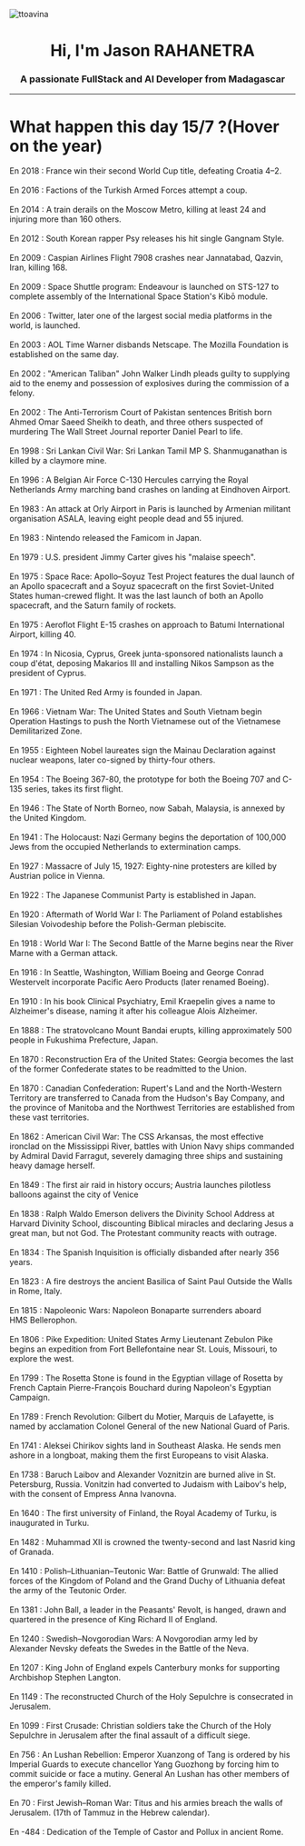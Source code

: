 
<p align="left"> <img src="https://komarev.com/ghpvc/?username=ttoavina&label=Profile%20views&color=0e75b6&style=flat" alt="ttoavina" /> </p>
<h1 align="center">Hi, I'm Jason RAHANETRA</h1>
<h3 align="center">A passionate FullStack and AI Developer from Madagascar</h3>
    
<hr/>
<h1> What happen this day 15/7 ?(Hover on the year)</h1>

En 2018 : France win their second World Cup title, defeating Croatia 4–2.
<br/><br/>
En 2016 : Factions of the Turkish Armed Forces attempt a coup.
<br/><br/>
En 2014 : A train derails on the Moscow Metro, killing at least 24 and injuring more than 160 others.
<br/><br/>
En 2012 : South Korean rapper Psy releases his hit single Gangnam Style.
<br/><br/>
En 2009 : Caspian Airlines Flight 7908 crashes near Jannatabad, Qazvin, Iran, killing 168.
<br/><br/>
En 2009 : Space Shuttle program: Endeavour is launched on STS-127 to complete assembly of the International Space Station's Kibō module.
<br/><br/>
En 2006 : Twitter, later one of the largest social media platforms in the world, is launched.
<br/><br/>
En 2003 : AOL Time Warner disbands Netscape. The Mozilla Foundation is established on the same day.
<br/><br/>
En 2002 : "American Taliban" John Walker Lindh pleads guilty to supplying aid to the enemy and possession of explosives during the commission of a felony.
<br/><br/>
En 2002 : The Anti-Terrorism Court of Pakistan sentences British born Ahmed Omar Saeed Sheikh to death, and three others suspected of murdering The Wall Street Journal reporter Daniel Pearl to life.
<br/><br/>
En 1998 : Sri Lankan Civil War: Sri Lankan Tamil MP S. Shanmuganathan is killed by a claymore mine.
<br/><br/>
En 1996 : A Belgian Air Force C-130 Hercules carrying the Royal Netherlands Army marching band crashes on landing at Eindhoven Airport.
<br/><br/>
En 1983 : An attack at Orly Airport in Paris is launched by Armenian militant organisation ASALA, leaving eight people dead and 55 injured.
<br/><br/>
En 1983 : Nintendo released the Famicom in Japan.
<br/><br/>
En 1979 : U.S. president Jimmy Carter gives his "malaise speech".
<br/><br/>
En 1975 : Space Race: Apollo–Soyuz Test Project features the dual launch of an Apollo spacecraft and a Soyuz spacecraft on the first Soviet-United States human-crewed flight. It was the last launch of both an Apollo spacecraft, and the Saturn family of rockets.
<br/><br/>
En 1975 : Aeroflot Flight E-15 crashes on approach to Batumi International Airport, killing 40.
<br/><br/>
En 1974 : In Nicosia, Cyprus, Greek junta-sponsored nationalists launch a coup d'état, deposing Makarios III and installing Nikos Sampson as the president of Cyprus.
<br/><br/>
En 1971 : The United Red Army is founded in Japan.
<br/><br/>
En 1966 : Vietnam War: The United States and South Vietnam begin Operation Hastings to push the North Vietnamese out of the Vietnamese Demilitarized Zone.
<br/><br/>
En 1955 : Eighteen Nobel laureates sign the Mainau Declaration against nuclear weapons, later co-signed by thirty-four others.
<br/><br/>
En 1954 : The Boeing 367-80, the prototype for both the Boeing 707 and C-135 series, takes its first flight.
<br/><br/>
En 1946 : The State of North Borneo, now Sabah, Malaysia, is annexed by the United Kingdom.
<br/><br/>
En 1941 : The Holocaust: Nazi Germany begins the deportation of 100,000 Jews from the occupied Netherlands to extermination camps.
<br/><br/>
En 1927 : Massacre of July 15, 1927: Eighty-nine protesters are killed by Austrian police in Vienna.
<br/><br/>
En 1922 : The Japanese Communist Party is established in Japan.
<br/><br/>
En 1920 : Aftermath of World War I: The Parliament of Poland establishes Silesian Voivodeship before the Polish-German plebiscite.
<br/><br/>
En 1918 : World War I: The Second Battle of the Marne begins near the River Marne with a German attack.
<br/><br/>
En 1916 : In Seattle, Washington, William Boeing and George Conrad Westervelt incorporate Pacific Aero Products (later renamed Boeing).
<br/><br/>
En 1910 : In his book Clinical Psychiatry, Emil Kraepelin gives a name to Alzheimer's disease, naming it after his colleague Alois Alzheimer.
<br/><br/>
En 1888 : The stratovolcano Mount Bandai erupts, killing approximately 500 people in Fukushima Prefecture, Japan.
<br/><br/>
En 1870 : Reconstruction Era of the United States: Georgia becomes the last of the former Confederate states to be readmitted to the Union.
<br/><br/>
En 1870 : Canadian Confederation: Rupert's Land and the North-Western Territory are transferred to Canada from the Hudson's Bay Company, and the province of Manitoba and the Northwest Territories are established from these vast territories.
<br/><br/>
En 1862 : American Civil War: The CSS Arkansas, the most effective ironclad on the Mississippi River, battles with Union Navy ships commanded by Admiral David Farragut, severely damaging three ships and sustaining heavy damage herself.
<br/><br/>
En 1849 : The first air raid in history occurs; Austria launches pilotless balloons against the city of Venice
<br/><br/>
En 1838 : Ralph Waldo Emerson delivers the Divinity School Address at Harvard Divinity School, discounting Biblical miracles and declaring Jesus a great man, but not God. The Protestant community reacts with outrage.
<br/><br/>
En 1834 : The Spanish Inquisition is officially disbanded after nearly 356 years.
<br/><br/>
En 1823 : A fire destroys the ancient Basilica of Saint Paul Outside the Walls in Rome, Italy.
<br/><br/>
En 1815 : Napoleonic Wars: Napoleon Bonaparte surrenders aboard HMS Bellerophon.
<br/><br/>
En 1806 : Pike Expedition: United States Army Lieutenant Zebulon Pike begins an expedition from Fort Bellefontaine near St. Louis, Missouri,  to explore the west.
<br/><br/>
En 1799 : The Rosetta Stone is found in the Egyptian village of Rosetta by French Captain Pierre-François Bouchard during Napoleon's Egyptian Campaign.
<br/><br/>
En 1789 : French Revolution: Gilbert du Motier, Marquis de Lafayette, is named by acclamation Colonel General of the new National Guard of Paris.
<br/><br/>
En 1741 : Aleksei Chirikov sights land in Southeast Alaska. He sends men ashore in a longboat, making them the first Europeans to visit Alaska.
<br/><br/>
En 1738 : Baruch Laibov and Alexander Voznitzin are burned alive in St. Petersburg, Russia. Vonitzin had converted to Judaism with Laibov's help, with the consent of Empress Anna Ivanovna.
<br/><br/>
En 1640 : The first university of Finland, the Royal Academy of Turku, is inaugurated in Turku.
<br/><br/>
En 1482 : Muhammad XII is crowned the twenty-second and last Nasrid king of Granada.
<br/><br/>
En 1410 : Polish–Lithuanian–Teutonic War: Battle of Grunwald: The allied forces of the Kingdom of Poland and the Grand Duchy of Lithuania defeat the army of the Teutonic Order.
<br/><br/>
En 1381 : John Ball, a leader in the Peasants' Revolt, is hanged, drawn and quartered in the presence of King Richard II of England.
<br/><br/>
En 1240 : Swedish–Novgorodian Wars: A Novgorodian army led by Alexander Nevsky defeats the Swedes in the Battle of the Neva.
<br/><br/>
En 1207 : King John of England expels Canterbury monks for supporting Archbishop Stephen Langton.
<br/><br/>
En 1149 : The reconstructed Church of the Holy Sepulchre is consecrated in Jerusalem.
<br/><br/>
En 1099 : First Crusade: Christian soldiers take the Church of the Holy Sepulchre in Jerusalem after the final assault of a difficult siege.
<br/><br/>
En 756 : An Lushan Rebellion: Emperor Xuanzong of Tang is ordered by his Imperial Guards to execute chancellor Yang Guozhong by forcing him to commit suicide or face a mutiny. General An Lushan has other members of the emperor's family killed.
<br/><br/>
En 70 : First Jewish–Roman War: Titus and his armies breach the walls of Jerusalem. (17th of Tammuz in the Hebrew calendar).
<br/><br/>
En -484 : Dedication of the Temple of Castor and Pollux in ancient Rome.
<br/><br/>
